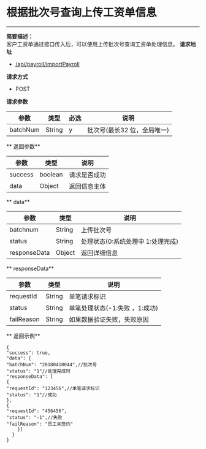 # 根据批次号查询上传工资单信息

---

**简要描述：**  
    客户工资单通过接口传入后，可以使用上传批次号查询工资单处理信息。 
**请求地址**

* [/api/payroll/importPayroll](https://openapiqa.gongmall.com/api/payroll/getImportResult)   

**请求方式**

* POST

**请求参数**

|参数     | 类型 | 必选 | 说明  |
|---------|----|---|-------|
|batchNum|String|y|批次号(最长32 位，全局唯一)    | 

** 返回参数**

|参数     | 类型 | 说明  |
|---------|------|-------|
|success|boolean|   请求是否成功    |
|data|Object| 返回信息主体  | 

** data**

|参数     | 类型 | 说明  |
|---------|------|-------|
|batchnum|String|   上传批次号    |
|status|String| 处理状态(0:系统处理中 1:处理完成)  | 
|responseData|Object| 返回详细信息 |

** responseData**

|参数     | 类型 | 说明  |
|---------|------|-------|
|requestId|String|   单笔请求标识   |
|status|String| 单笔处理状态(-1:失败 ，1:成功)  | 
|failReason|String| 如果数据验证失败，失败原因|

** 返回示例**
```
{
"success": true,
"data": {
"batchNum": "20180410044",//批次号
"status": "1"//处理完成时
"responseData": [
{
"requestId": "123456",//单笔请求标识
"status": "1"//成功
},
{
"requestId": "456456",
"status": "-1",//失败
"failReason": "员工未签约"
    }]
  }
}
```







